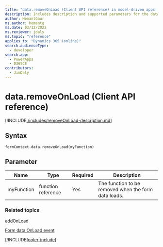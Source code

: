 ```yaml
---
title: "data.removeOnLoad (Client API reference) in model-driven apps| MicrosoftDocs"
description: Includes description and supported parameters for the data.removeOnLoad method.
author: HemantGaur
ms.author: hemantg
ms.date: 03/12/2022
ms.reviewer: jdaly
ms.topic: "reference"
applies_to: "Dynamics 365 (online)"
search.audienceType: 
  - developer
search.app: 
  - PowerApps
  - D365CE
contributors:
  - JimDaly
---
```

# data.removeOnLoad (Client API reference)



[!INCLUDE[./includes/removeOnLoad-description.md](./includes/removeOnLoad-description.md)]

## Syntax

`formContext.data.removeOnLoad(myFunction)`

## Parameter

|Name|Type|Required|Description|
|--|--|--|--|
|myFunction|function reference|Yes|The function to be removed when the form data loads.|

### Related topics

[addOnLoad](addOnLoad.md)

[Form data OnLoad event](../events/form-data-onload.md)



[!INCLUDE[footer-include](../../../../../includes/footer-banner.md)]